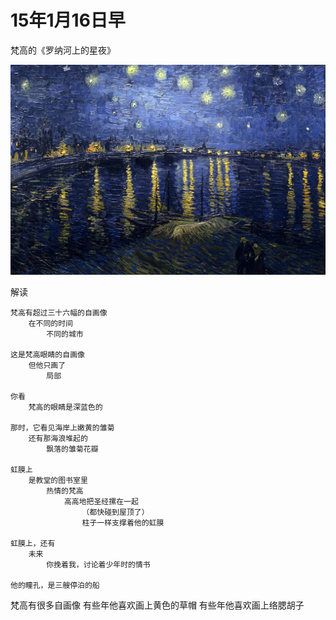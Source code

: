 

# 15年1月16日早

梵高的《罗纳河上的星夜》

![Starry](vincent/Starry_Night_Over_the_Rhone.jpg)

解读

	梵高有超过三十六幅的自画像
		在不同的时间
			不同的城市
		
	这是梵高眼睛的自画像
		但他只画了
			局部
	
	你看
		梵高的眼睛是深蓝色的

	那时，它看见海岸上嫩黄的雏菊
    	还有那海浪堆起的
			飘落的雏菊花瓣
	
	虹膜上
		是教堂的图书室里
			热情的梵高
				高高地把圣经摞在一起					 
					（都快碰到屋顶了）
					柱子一样支撑着他的虹膜

	虹膜上，还有
		未来
			你挽着我，讨论着少年时的情书

	他的瞳孔，是三艘停泊的船

	
梵高有很多自画像
有些年他喜欢画上黄色的草帽
有些年他喜欢画上络腮胡子